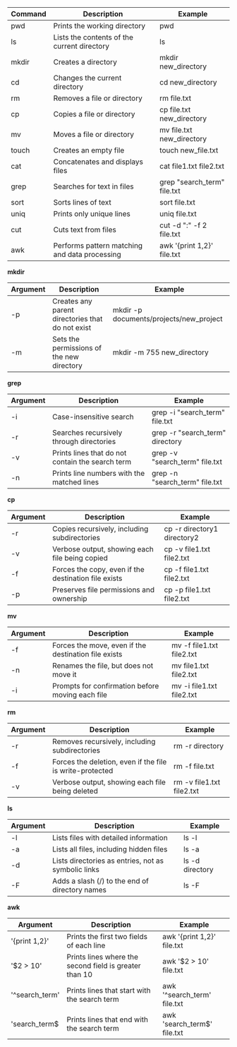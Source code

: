 | Command | Description | Example |
|---|---|---|
| pwd | Prints the working directory | pwd |
| ls | Lists the contents of the current directory | ls |
| mkdir | Creates a directory | mkdir new_directory |
| cd | Changes the current directory | cd new_directory |
| rm | Removes a file or directory | rm file.txt |
| cp | Copies a file or directory | cp file.txt new_directory |
| mv | Moves a file or directory | mv file.txt new_directory |
| touch | Creates an empty file | touch new_file.txt |
| cat | Concatenates and displays files | cat file1.txt file2.txt |
| grep | Searches for text in files | grep "search_term" file.txt |
| sort | Sorts lines of text | sort file.txt |
| uniq | Prints only unique lines | uniq file.txt |
| cut | Cuts text from files | cut -d ":" -f 2 file.txt |
| awk | Performs pattern matching and data processing | awk '{print $1,$2}' file.txt |

**mkdir**

| Argument | Description | Example |
|---|---|---|
| -p | Creates any parent directories that do not exist | mkdir -p documents/projects/new_project |
| -m | Sets the permissions of the new directory | mkdir -m 755 new_directory |

**grep**

| Argument | Description | Example |
|---|---|---|
| -i | Case-insensitive search | grep -i "search_term" file.txt |
| -r | Searches recursively through directories | grep -r "search_term" directory |
| -v | Prints lines that do not contain the search term | grep -v "search_term" file.txt |
| -n | Prints line numbers with the matched lines | grep -n "search_term" file.txt |

**cp**

| Argument | Description | Example |
|---|---|---|
| -r | Copies recursively, including subdirectories | cp -r directory1 directory2 |
| -v | Verbose output, showing each file being copied | cp -v file1.txt file2.txt |
| -f | Forces the copy, even if the destination file exists | cp -f file1.txt file2.txt |
| -p | Preserves file permissions and ownership | cp -p file1.txt file2.txt |

**mv**

| Argument | Description | Example |
|---|---|---|
| -f | Forces the move, even if the destination file exists | mv -f file1.txt file2.txt |
| -n | Renames the file, but does not move it | mv file1.txt file2.txt |
| -i | Prompts for confirmation before moving each file | mv -i file1.txt file2.txt |

**rm**

| Argument | Description | Example |
|---|---|---|
| -r | Removes recursively, including subdirectories | rm -r directory |
| -f | Forces the deletion, even if the file is write-protected | rm -f file.txt |
| -v | Verbose output, showing each file being deleted | rm -v file1.txt file2.txt |

**ls**

| Argument | Description | Example |
|---|---|---|
| -l | Lists files with detailed information | ls -l |
| -a | Lists all files, including hidden files | ls -a |
| -d | Lists directories as entries, not as symbolic links | ls -d directory |
| -F | Adds a slash (/) to the end of directory names | ls -F |

**awk**

| Argument | Description | Example |
|---|---|---|
| '{print $1,$2}' | Prints the first two fields of each line | awk '{print $1,$2}' file.txt |
| '$2 > 10' | Prints lines where the second field is greater than 10 | awk '$2 > 10' file.txt |
| '^search_term' | Prints lines that start with the search term | awk '^search_term' file.txt |
| 'search_term$ | Prints lines that end with the search term | awk 'search_term$' file.txt |
